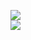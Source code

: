 [![](https://img.shields.io/badge/Made%20With-Github%20Spray-lightgrey.svg?style=for-the-badge&logo=github)](https://github.com/Annihil/github-spray#21689)  
[![](https://i.imgur.com/2DrTn0Z.gif)](https://github.com/Annihil/github-spray)